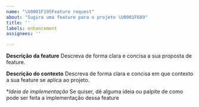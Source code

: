```yaml
---
name: "\U0001F195Feature request"
about: "Sugira uma feature para o projeto \U0001F609"
title: ''
labels: enhancement
assignees: ''

---
```


**Descrição da feature**
Descreva de forma clara e concisa a sua proposta de feature.

**Descrição do contexto**
Descreva de forma clara e concisa em que contexto a sua feature se aplica ao projeto.

**Ideia de implementação*
Se quiser, dê alguma ideia ou palpite de como pode ser feita a implementação dessa feature
